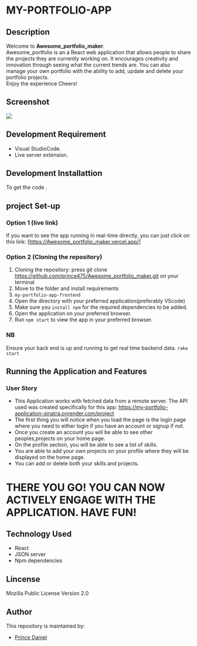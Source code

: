 # MY-PORTFOLIO-APP

## Description
Welcome to **Awesome_portfolio_maker**. <br>
Awesome_portfolio is an a React web application that allows people to share the projects they are currently working on. It encourages creativity and innovation through seeing what the current trends are. You can also manage your own portfolio with the ability to add, update and delete your portfolio projects.
  <br>Enjoy the experience Cheers!

## Screenshot

<img src="src/images/front-end.png">

## Development Requirement
- Visual StudioCode.
- Live server extension.

## Development Installattion
To get the code .

## project Set-up
### Option 1 (live link)
If you want to see the app running in real-time directly, you can just click on this link:
[https://Awesome_portfolio_maker.vercel.app/]

### Option 2 (Cloning the repository)
1. Cloning the repository:
press git clone https://github.com/prince475/Awesome_portfolio_maker.git on your terminal
2. Move to the folder and install requirements
3. `my-portfolio-app-frontend`
4. Open the directory with your preferred application(preferably VScode)
5. Make sure you `install npm` for the required dependencies to be added.
6. Open the application on your preferred browser.
7. Run `npm start` to view the app in your preferred browser.

### NB
Ensure your back end is up and running to get real time backend data.    `rake start`

## Running the Application and Features
### User Story
- This Application works with fetched data  from a remote server. The API used was created specifically for this app: https://my-portfolio-application-sinatra.onrender.com/project
- The first thing you will notice when you load the page is the login page where you need to either login if you have an account or signup if not.
- Once you create an account you will be able to see other peoples,projects on your home page.
- On the profile section, you will be able to see a list of skills.
- You are able to add your own projects on your profile where they will be displayed  on the home page.
- You can add or delete both your skills and projects.


# THERE YOU GO! YOU CAN NOW ACTIVELY ENGAGE WITH THE APPLICATION. HAVE FUN!

## Technology Used
* React
* JSON server
* Npm dependencies

## Lincense
Mozilla Public License Version 2.0

## Author
This repository is maintained by:

- [Prince Daniel](https://github.com/prince475)
